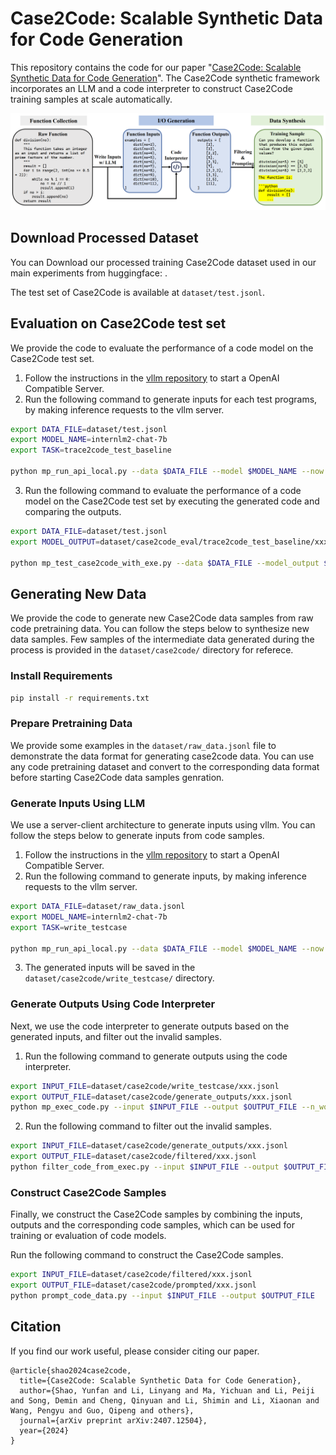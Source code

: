 # Case2Code: Scalable Synthetic Data for Code Generation

This repository contains the code for our paper "[Case2Code: Scalable Synthetic Data for Code Generation](https://arxiv.org/pdf/2407.12504)". The Case2Code synthetic framework incorporates an LLM and a code interpreter to construct Case2Code training samples at scale automatically.

![](image.png)

## Download Processed Dataset
You can Download our processed training Case2Code dataset used in our main experiments from huggingface: []().

The test set of Case2Code is available at `dataset/test.jsonl`.

## Evaluation on Case2Code test set
We provide the code to evaluate the performance of a code model on the Case2Code test set. 
1. Follow the instructions in the [vllm repository](https://docs.vllm.ai/en/stable/serving/openai_compatible_server.html) to start a OpenAI Compatible Server.
2.  Run the following command to generate inputs for each test programs, by making inference requests to the vllm server.
```bash
export DATA_FILE=dataset/test.jsonl
export MODEL_NAME=internlm2-chat-7b
export TASK=trace2code_test_baseline

python mp_run_api_local.py --data $DATA_FILE --model $MODEL_NAME --now case2code_eval --task $TASK --use_chat 1 --n_workers 32 --temp 0.0 --top_p 0.95 --max_tokens 2048 --debug 0 --api_base 'http://localhost:20240/v1'
```

3. Run the following command to evaluate the performance of a code model on the Case2Code test set by executing the generated code and comparing the outputs.
```bash
export DATA_FILE=dataset/test.jsonl
export MODEL_OUTPUT=dataset/case2code_eval/trace2code_test_baseline/xxx.jsonl

python mp_test_case2code_with_exe.py --data $DATA_FILE --model_output $MODEL_OUTPUT --output result/case2code_eval/model_eval_result/ --n_workers 4
```


## Generating New Data
We provide the code to generate new Case2Code data samples from raw code pretraining data. You can follow the steps below to synthesize new data samples.
Few samples of the intermediate data generated during the process is provided in the `dataset/case2code/` directory for referece.

### Install Requirements
```bash
pip install -r requirements.txt
```

### Prepare Pretraining Data
We provide some examples in the `dataset/raw_data.jsonl` file to demonstrate the data format for generating case2code data. You can use any code pretraining dataset and convert to the corresponding data format before starting Case2Code data samples genration. 

### Generate Inputs Using LLM
We use a server-client architecture to generate inputs using vllm. You can follow the steps below to generate inputs from code samples.
1. Follow the instructions in the [vllm repository](https://docs.vllm.ai/en/stable/serving/openai_compatible_server.html) to start a OpenAI Compatible Server.
2. Run the following command to generate inputs, by making inference requests to the vllm server.
```bash
export DATA_FILE=dataset/raw_data.jsonl
export MODEL_NAME=internlm2-chat-7b
export TASK=write_testcase

python mp_run_api_local.py --data $DATA_FILE --model $MODEL_NAME --now case2code --task $TASK --use_chat 1 --n_workers 32 --temp 0.2 --top_p 0.95 --max_tokens 2048 --debug 0 --api_base 'http://localhost:8000/v1'
```
3. The generated inputs will be saved in the `dataset/case2code/write_testcase/` directory.

### Generate Outputs Using Code Interpreter
Next, we use the code interpreter to generate outputs based on the generated inputs, and filter out the invalid samples.
1. Run the following command to generate outputs using the code interpreter.
```bash
export INPUT_FILE=dataset/case2code/write_testcase/xxx.jsonl
export OUTPUT_FILE=dataset/case2code/generate_outputs/xxx.jsonl
python mp_exec_code.py --input $INPUT_FILE --output $OUTPUT_FILE --n_workers 4
```
2. Run the following command to filter out the invalid samples.
```bash
export INPUT_FILE=dataset/case2code/generate_outputs/xxx.jsonl
export OUTPUT_FILE=dataset/case2code/filtered/xxx.jsonl
python filter_code_from_exec.py --input $INPUT_FILE --output $OUTPUT_FILE
```

### Construct Case2Code Samples
Finally, we construct the Case2Code samples by combining the inputs, outputs and the corresponding code samples, which can be used for training or evaluation of code models. 

Run the following command to construct the Case2Code samples.
```bash
export INPUT_FILE=dataset/case2code/filtered/xxx.jsonl
export OUTPUT_FILE=dataset/case2code/prompted/xxx.jsonl
python prompt_code_data.py --input $INPUT_FILE --output $OUTPUT_FILE
```

## Citation
If you find our work useful, please consider citing our paper.
```
@article{shao2024case2code,
  title={Case2Code: Scalable Synthetic Data for Code Generation},
  author={Shao, Yunfan and Li, Linyang and Ma, Yichuan and Li, Peiji and Song, Demin and Cheng, Qinyuan and Li, Shimin and Li, Xiaonan and Wang, Pengyu and Guo, Qipeng and others},
  journal={arXiv preprint arXiv:2407.12504},
  year={2024}
}
```
